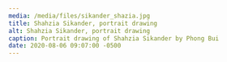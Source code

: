 ```yaml
---
media: /media/files/sikander_shazia.jpg
title: Shahzia Sikander, portrait drawing
alt: Shahzia Sikander, portrait drawing
caption: Portrait drawing of Shahzia Sikander by Phong Bui
date: 2020-08-06 09:07:00 -0500
---
```

